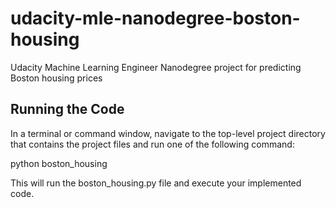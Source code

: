 # udacity-mle-nanodegree-boston-housing
Udacity Machine Learning Engineer Nanodegree project for predicting Boston housing prices

## Running the Code

In a terminal or command window, navigate to the top-level project directory that contains the project files and run one of the following command:

python boston_housing

This will run the boston_housing.py file and execute your implemented code.
